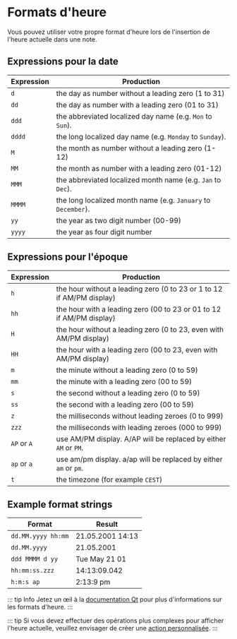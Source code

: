 # Formats d'heure

Vous pouvez utiliser votre propre format d'heure lors de l'insertion de l'heure actuelle dans une note.

## Expressions pour la date

| Expression | Production                                                    |
| ---------- | ------------------------------------------------------------- |
| `d`        | the day as number without a leading zero (1 to 31)            |
| `dd`       | the day as number with a leading zero (01 to 31)              |
| `ddd`      | the abbreviated localized day name (e.g. `Mon` to `Sun`).     |
| `dddd`     | the long localized day name (e.g. `Monday` to `Sunday`).      |
| `M`        | the month as number without a leading zero (1-12)             |
| `MM`       | the month as number with a leading zero (01-12)               |
| `MMM`      | the abbreviated localized month name (e.g. `Jan` to `Dec`).   |
| `MMMM`     | the long localized month name (e.g. `January` to `December`). |
| `yy`       | the year as two digit number (00-99)                          |
| `yyyy`     | the year as four digit number                                 |

## Expressions pour l'époque

| Expression  | Production                                                            |
| ----------- | --------------------------------------------------------------------- |
| `h`         | the hour without a leading zero (0 to 23 or 1 to 12 if AM/PM display) |
| `hh`        | the hour with a leading zero (00 to 23 or 01 to 12 if AM/PM display)  |
| `H`         | the hour without a leading zero (0 to 23, even with AM/PM display)    |
| `HH`        | the hour with a leading zero (00 to 23, even with AM/PM display)      |
| `m`         | the minute without a leading zero (0 to 59)                           |
| `mm`        | the minute with a leading zero (00 to 59)                             |
| `s`         | the second without a leading zero (0 to 59)                           |
| `ss`        | the second with a leading zero (00 to 59)                             |
| `z`         | the milliseconds without leading zeroes (0 to 999)                    |
| `zzz`       | the milliseconds with leading zeroes (000 to 999)                     |
| `AP` or `A` | use AM/PM display. A/AP will be replaced by either `AM` or `PM`.      |
| `ap` or `a` | use am/pm display. a/ap will be replaced by either `am` or `pm`.      |
| `t`         | the timezone (for example `CEST`)                                     |

## Example format strings

| Format             | Result           |
| ------------------ | ---------------- |
| `dd.MM.yyyy hh:mm` | 21.05.2001 14:13 |
| `dd.MM.yyyy`       | 21.05.2001       |
| `ddd MMMM d yy`    | Tue May 21 01    |
| `hh:mm:ss.zzz`     | 14:13:09.042     |
| `h:m:s ap`         | 2:13:9 pm        |

::: tip Info
Jetez un œil à la [documentation Qt](http://doc.qt.io/qt-5/qdatetime.html#toString) pour plus d'informations sur les formats d'heure.
:::

::: tip
Si vous devez effectuer des opérations plus complexes pour afficher l'heure actuelle, veuillez envisager de créer une [action personnalisée](../scripting/methods-and-objects.md#registering-a-custom-action).
:::